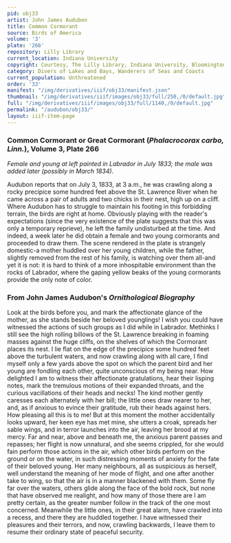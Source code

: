 ```yaml
---
pid: obj33
artist: John James Audubon
title: Common Cormorant
source: Birds of America
volume: '3'
plate: '266'
repository: Lilly Library
current_location: Indiana University
copyright: Courtesy, The Lilly Library, Indiana University, Bloomington, Indiana
category: Divers of Lakes and Bays, Wanderers of Seas and Coasts
current_population: Unthreatened
order: '33'
manifest: "/img/derivatives/iiif/obj33/manifest.json"
thumbnail: "/img/derivatives/iiif/images/obj33/full/250,/0/default.jpg"
full: "/img/derivatives/iiif/images/obj33/full/1140,/0/default.jpg"
permalink: "/audubon/obj33/"
layout: iiif-item-page
---
```

### Common Cormorant or Great Cormorant (_Phalacrocorax carbo, Linn._), Volume 3, Plate 266

_Female and young at left painted in Labrador in July 1833; the male was added later (possibly in March 1834)._

Audubon reports that on July 3, 1833, at 3 a.m., he was crawling along a rocky precipice some hundred feet above the St. Lawrence River when he came across a pair of adults and two chicks in their nest, high up on a cliff. Where Audubon has to struggle to maintain his footing in this forbidding terrain, the birds are right at home. Obviously playing with the reader's expectations (since the very existence of the plate suggests that this was only a temporary reprieve), he left the family undisturbed at the time. And indeed, a week later he did obtain a female and two young cormorants and proceeded to draw them. The scene rendered in the plate is strangely domestic-a mother huddled over her young children, while the father, slightly removed from the rest of his family, is watching over them all-and yet it is not: it is hard to think of a more inhospitable environment than the rocks of Labrador, where the gaping yellow beaks of the young cormorants provide the only note of color.

### From John James Audubon's _Ornithological Biography_

Look at the birds before you, and mark the affectionate glance of the mother, as she stands beside her beloved younglings! I wish you could have witnessed the actions of such groups as I did while in Labrador. Methinks I still see the high rolling billows of the St. Lawrence breaking in foaming masses against the huge cliffs, on the shelves of which the Cormorant places its nest. I lie flat on the edge of the precipice some hundred feet above the turbulent waters, and now crawling along with all care, I find myself only a few yards above the spot on which the parent bird and her young are fondling each other, quite unconscious of my being near. How delighted I am to witness their affectionate gratulations, hear their lisping notes, mark the tremulous motions of their expanded throats, and the curious vacillations of their heads and necks! The kind mother gently caresses each alternately with her bill; the little ones draw nearer to her, and, as if anxious to evince their gratitude, rub their heads against hers. How pleasing all this is to me! But at this moment the mother accidentally looks upward, her keen eye has met mine, she utters a croak, spreads her sable wings, and in terror launches into the air, leaving her brood at my mercy. Far and near, above and beneath me, the anxious parent passes and repasses; her flight is now unnatural, and she seems crippled, for she would fain perform those actions in the air, which other birds perform on the ground or on the water, in such distressing moments of anxiety for the fate of their beloved young. Her many neighbours, all as suspicious as herself, well understand the meaning of her mode of flight, and one after another take to wing, so that the air is in a manner blackened with them. Some fly far over the waters, others glide along the face of the bold rock, but none that have observed me realight, and how many of those there are I am pretty certain, as the greater number follow in the track of the one most concerned. Meanwhile the little ones, in their great alarm, have crawled into a recess, and there they are huddled together. I have witnessed their pleasures and their terrors, and now, crawling backwards, I leave them to resume their ordinary state of peaceful security.
